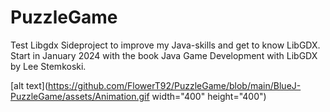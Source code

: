 # PuzzleGame
Test Libgdx
Sideproject to improve my Java-skills and get to know LibGDX.
Start in January 2024 with the book Java Game Development with LibGDX by Lee Stemkoski.

[alt text](https://github.com/FlowerT92/PuzzleGame/blob/main/BlueJ-PuzzleGame/assets/Animation.gif width="400" height="400")
